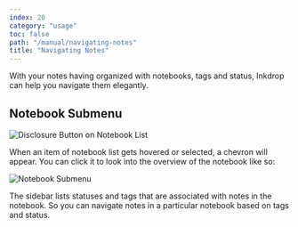 ```yaml
---
index: 20
category: "usage"
toc: false
path: "/manual/navigating-notes"
title: "Navigating Notes"
---
```


With your notes having organized with notebooks, tags and status, Inkdrop can help you navigate them elegantly.

## Notebook Submenu

![Disclosure Button on Notebook List](./navigating-notes_sidebar.png)

When an item of notebook list gets hovered or selected, a chevron will appear.
You can click it to look into the overview of the notebook like so:

![Notebook Submenu](./navigating-notes_notebook-submenu.png)

The sidebar lists statuses and tags that are associated with notes in the notebook. 
So you can navigate notes in a particular notebook based on tags and status.
